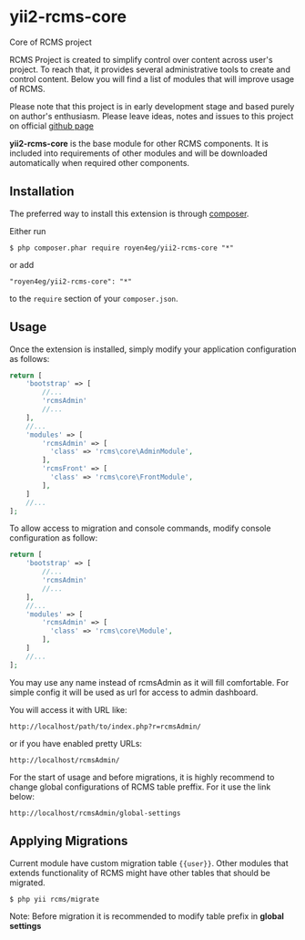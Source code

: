 # yii2-rcms-core
Core of RCMS project

RCMS Project is created to simplify control over content across user's project.
To reach that, it provides several administrative tools to create and control content.
Below you will find a list of modules that will improve usage of RCMS.

Please note that this project is in early development stage and based purely on author's enthusiasm.
Please leave ideas, notes and issues to this project on official [github page](https://github.com/royen4eg/yii2-rcms-core/issues)


**yii2-rcms-core** is the base module for other RCMS components. 
It is included into requirements of other modules and will be downloaded automatically when required other components.


## Installation

The preferred way to install this extension is through [composer](http://getcomposer.org/download/).


Either run

```
$ php composer.phar require royen4eg/yii2-rcms-core "*"
```

or add

```
"royen4eg/yii2-rcms-core": "*"
```

to the ```require``` section of your `composer.json`.

## Usage

Once the extension is installed, simply modify your application configuration as follows:

```php
return [
    'bootstrap' => [
        //...
        'rcmsAdmin'
        //...
    ],
    //...
    'modules' => [
        'rcmsAdmin' => [
          'class' => 'rcms\core\AdminModule',
        ],
        'rcmsFront' => [
          'class' => 'rcms\core\FrontModule',
        ],
    ]
    //...
];
```

To allow access to migration and console commands, modify console configuration as follow:

```php
return [
    'bootstrap' => [
        //...
        'rcmsAdmin'
        //...
    ],
    //...
    'modules' => [
        'rcmsAdmin' => [
          'class' => 'rcms\core\Module',
        ],
    ]
    //...
];
```


You may use any name instead of rcmsAdmin as it will fill comfortable.
For simple config it will be used as url for access to admin dashboard.

You will access it with URL like:
```
http://localhost/path/to/index.php?r=rcmsAdmin/
```
or if you have enabled pretty URLs:
```
http://localhost/rcmsAdmin/
```

For the start of usage and before migrations, it is highly recommend to change global configurations of RCMS table preffix. For it use the link below:
```
http://localhost/rcmsAdmin/global-settings
```


## Applying Migrations

Current module have custom migration table `{{user}}`.
Other modules that extends functionality of RCMS might have other tables that should be migrated.

```
$ php yii rcms/migrate
```

Note: Before migration it is recommended to modify table prefix in **global settings**